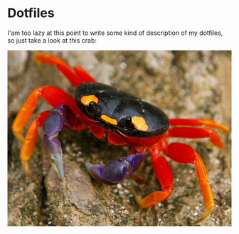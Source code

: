 # Dotfiles

I'am too lazy at this point to write some kind of description of my dotfiles, so just take a look at this crab:

<div align="center">
	<img src=".media/crab.jpg" alt="crab">
</div>
